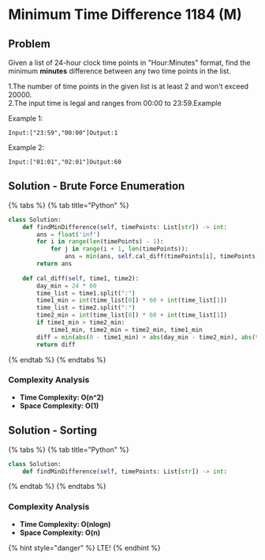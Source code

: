 # Minimum Time Difference 1184 \(M\)

## Problem

Given a list of 24-hour clock time points in "Hour:Minutes" format, find the minimum **minutes** difference between any two time points in the list.

1.The number of time points in the given list is at least 2 and won't exceed 20000.  
2.The input time is legal and ranges from 00:00 to 23:59.Example

Example 1:

```text
Input:["23:59","00:00"]Output:1
```

Example 2:

```text
Input:["01:01","02:01"]Output:60
```

## Solution - Brute Force Enumeration

{% tabs %}
{% tab title="Python" %}
```python
class Solution:
    def findMinDifference(self, timePoints: List[str]) -> int:
        ans = float('inf')
        for i in range(len(timePoints) - 1):
            for j in range(i + 1, len(timePoints)):
                ans = min(ans, self.cal_diff(timePoints[i], timePoints[j]))
        return ans
    
    def cal_diff(self, time1, time2):
        day_min = 24 * 60
        time_list = time1.split(":")
        time1_min = int(time_list[0]) * 60 + int(time_list[1])
        time_list = time2.split(":")
        time2_min = int(time_list[0]) * 60 + int(time_list[1])
        if time1_min > time2_min:
            time1_min, time2_min = time2_min, time1_min
        diff = min(abs(0 - time1_min) + abs(day_min - time2_min), abs(time1_min - time2_min))
        return diff
```
{% endtab %}
{% endtabs %}

### Complexity Analysis

* **Time Complexity: O\(n^2\)**
* **Space Complexity: O\(1\)**

## Solution - Sorting

{% tabs %}
{% tab title="Python" %}
```python
class Solution:
    def findMinDifference(self, timePoints: List[str]) -> int:

```
{% endtab %}
{% endtabs %}

### Complexity Analysis

* **Time Complexity: O\(nlogn\)**
* **Space Complexity: O\(n\)**

{% hint style="danger" %}
 LTE!
{% endhint %}


